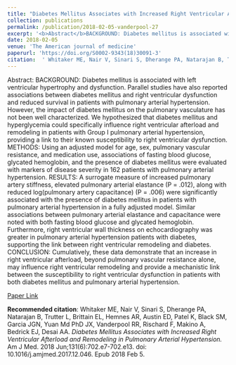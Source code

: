 ```yaml
--- 
title: "Diabetes Mellitus Associates with Increased Right Ventricular Afterload and Remodeling in Pulmonary Arterial Hypertension." 
collection: publications 
permalink: /publication/2018-02-05-vanderpool-27 
excerpt: '<b>Abstract</b>BACKGROUND: Diabetes mellitus is associated with left ventricular hypertrophy and dysfunction. Parallel studies have also reported associations between diabetes mellitus and right ventricular dysfunction and reduced survival in patients with pulmonary arterial hypertension. However, the impact of diabetes mellitus on the pulmonary vasculature has not been [...]' 
date: 2018-02-05 
venue: 'The American journal of medicine' 
paperurl: 'https://doi.org/S0002-9343(18)30091-3' 
citation:  ' Whitaker ME, Nair V, Sinari S, Dherange PA, Natarajan B, Trutter L, Brittain EL, Hemnes AR, Austin ED, Patel K, Black SM, Garcia JGN, Yuan Md PhD JX, Vanderpool RR, Rischard F, Makino A, Bedrick EJ, Desai AA. <i>Diabetes Mellitus Associates with Increased Right Ventricular Afterload and Remodeling in Pulmonary Arterial Hypertension.</i> Am J Med. 2018 Jun;131(6):702.e7-702.e13. doi: 10.1016/j.amjmed.2017.12.046. Epub 2018 Feb 5.' 
--- 
```

Abstract:  BACKGROUND: Diabetes mellitus is associated with left ventricular hypertrophy and dysfunction. Parallel studies have also reported associations between diabetes mellitus and right ventricular dysfunction and reduced survival in patients with pulmonary arterial hypertension. However, the impact of diabetes mellitus on the pulmonary vasculature has not been well characterized. We hypothesized that diabetes mellitus and hyperglycemia could specifically influence right ventricular afterload and remodeling in patients with Group I pulmonary arterial hypertension, providing a link to their known susceptibility to right ventricular dysfunction. METHODS: Using an adjusted model for age, sex, pulmonary vascular resistance, and medication use, associations of fasting blood glucose, glycated hemoglobin, and the presence of diabetes mellitus were evaluated with markers of disease severity in 162 patients with pulmonary arterial hypertension. RESULTS: A surrogate measure of increased pulmonary artery stiffness, elevated pulmonary arterial elastance (P = .012), along with reduced log(pulmonary artery capacitance) (P = .006) were significantly associated with the presence of diabetes mellitus in patients with pulmonary arterial hypertension in a fully adjusted model. Similar associations between pulmonary arterial elastance and capacitance were noted with both fasting blood glucose and glycated hemoglobin. Furthermore, right ventricular wall thickness on echocardiography was greater in pulmonary arterial hypertension patients with diabetes, supporting the link between right ventricular remodeling and diabetes. CONCLUSION: Cumulatively, these data demonstrate that an increase in right ventricular afterload, beyond pulmonary vascular resistance alone, may influence right ventricular remodeling and provide a mechanistic link between the susceptibility to right ventricular dysfunction in patients with both diabetes mellitus and pulmonary arterial hypertension.  
 
[Paper Link](https://doi.org/S0002-9343(18)30091-3) 
 
<b>Recommended citation</b>:  Whitaker ME, Nair V, Sinari S, Dherange PA, Natarajan B, Trutter L, Brittain EL, Hemnes AR, Austin ED, Patel K, Black SM, Garcia JGN, Yuan Md PhD JX, Vanderpool RR, Rischard F, Makino A, Bedrick EJ, Desai AA. <i>Diabetes Mellitus Associates with Increased Right Ventricular Afterload and Remodeling in Pulmonary Arterial Hypertension.</i> Am J Med. 2018 Jun;131(6):702.e7-702.e13. doi: 10.1016/j.amjmed.2017.12.046. Epub 2018 Feb 5. 
